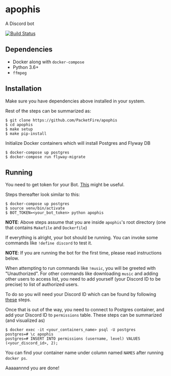 # apophis
A Discord bot

[![Build Status](https://travis-ci.org/PacketFire/apophis.svg?branch=master)](https://travis-ci.org/PacketFire/apophis)

## Dependencies
* Docker along with `docker-compose`
* Python 3.6+
* `ffmpeg`

## Installation
Make sure you have dependencies above installed in your system.

Rest of the steps can be summarized as:
```shell
$ git clone https://github.com/PacketFire/apophis
$ cd apophis
$ make setup
$ make pip-install
```

Initialize Docker containers which will install Postgres and Flyway DB
```shell
$ docker-compose up postgres
$ docker-compose run flyway-migrate
```

## Running
You need to get token for your Bot. [This](https://discordpy.readthedocs.io/en/rewrite/discord.html) might be useful.

Steps thereafter look similar to this:
```shell
$ docker-compose up postgres
$ source venv/bin/activate
$ BOT_TOKEN=<your_bot_token> python apophis
```
**NOTE**: Above steps assume that you are inside `apophis`'s root directory (one that contains `Makefile` and `Dockerfile`)

If everything is alright, your bot should be running. You can invoke some commands like `!define discord` to test it.

**NOTE**: If you are running the bot for the first time, please read instructions below.

When attempting to run commands like `!music`, you will be greeted with "Unauthorized".
For other commands like downloading `music` and adding other users to access list, you need to add yourself (your Discord ID to be precise) to list of authorized users.

To do so you will need your Discord ID which can be found by following [these](https://support.discordapp.com/hc/en-us/articles/206346498-Where-can-I-find-my-User-Server-Message-ID-) steps.

Once that is out of the way, you need to connect to Postgres container, and add your Discord ID to `permissions` table. These steps can be summarized (and visualized as)
```shell
$ docker exec -it <your_containers_name> psql -U postgres
postgres=# \c apophis
postgres=# INSERT INTO permissions (username, level) VALUES (<your_discord_id>, 2);
```

You can find your container name under column named `NAMES` after running `docker ps`.

Aaaaannnd you are done!
